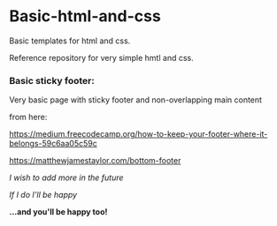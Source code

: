 # Basic-html-and-css
Basic templates for html and css.

Reference repository for very simple hmtl and css.

### Basic sticky footer:
Very basic page with sticky footer and non-overlapping main content 

from here: 

https://medium.freecodecamp.org/how-to-keep-your-footer-where-it-belongs-59c6aa05c59c

https://matthewjamestaylor.com/bottom-footer

*I wish to add more in the future*

_If I do I'll be happy_

__...and you'll be happy too!__




